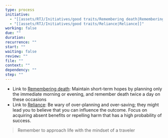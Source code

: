 ```yaml
---
type: process
initiative:
  - "[[assets/RTJ/Initiatives/good traits/Remembering death|Remembering death]]"
  - "[[assets/RTJ/Initiatives/good traits/Reliance|Reliance]]"
working: false
due: ""
duration: 
recurrence: ""
start: ""
waiting: false
review: ""
file: ""
context: ""
dependency: ""
step: ""
---
```


* Link to [Remembering death](assets/RTJ/Initiatives/good%20traits/Remembering%20death.md): Maintain short-term hopes by planning only the immediate morning or evening, and remember death twice a day on these occasions
* Link to [Reliance](assets/RTJ/Initiatives/good%20traits/Reliance.md): Be wary of over-planning and over-saving; they might lead you to believe that you can influence the outcome. Focus on acquiring absent benefits or repelling harm that has a high probability of success.

> Remember to approach life with the mindset of a traveler
